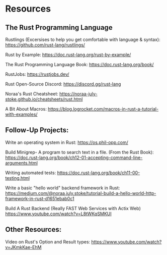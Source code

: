 # Resources

## The Rust Programming Language
Rustlings (Excersises to help you get comfortable with language & syntax):
https://github.com/rust-lang/rustlings/

Rust by Example:
https://doc.rust-lang.org/rust-by-example/

The Rust Programming Language Book:
https://doc.rust-lang.org/book/

RustJobs:
https://rustjobs.dev/

Rust Open-Source Discord:
https://discord.gg/rust-lang

Noraa's Rust Cheatsheet:
https://noraa-july-stoke.github.io/cheatsheets/rust.html

A Bit About Macros:
https://blog.logrocket.com/macros-in-rust-a-tutorial-with-examples/

## Follow-Up Projects:

Write an operating system in Rust:
https://os.phil-opp.com/

Build Minigrep- A program to search text in a file. (From the Rust Book):
https://doc.rust-lang.org/book/ch12-01-accepting-command-line-arguments.html

Writing automated tests:
https://doc.rust-lang.org/book/ch11-00-testing.html

Write a basic "hello world" backend framework in Rust:
https://medium.com/@noraa.july.stoke/tutorial-build-a-hello-world-http-framework-in-rust-d1651ebab0c1


Build A Rust Backend (Really FAST Web Services with Actix Web)
https://www.youtube.com/watch?v=L8tWKqSMKUI

## Other Resources:

Video on Rust's Option and Result types:
https://www.youtube.com/watch?v=JKmkKae-EhM
